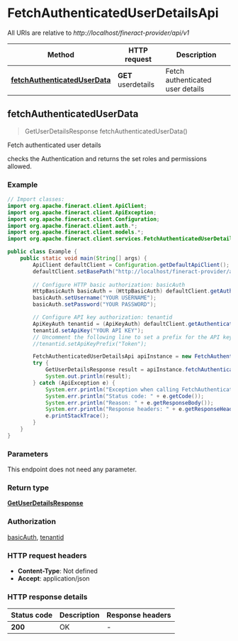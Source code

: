 # FetchAuthenticatedUserDetailsApi

All URIs are relative to *http://localhost/fineract-provider/api/v1*

| Method | HTTP request | Description |
|------------- | ------------- | -------------|
| [**fetchAuthenticatedUserData**](FetchAuthenticatedUserDetailsApi.md#fetchAuthenticatedUserData) | **GET** userdetails | Fetch authenticated user details  |



## fetchAuthenticatedUserData

> GetUserDetailsResponse fetchAuthenticatedUserData()

Fetch authenticated user details 

checks the Authentication and returns the set roles and permissions allowed.

### Example

```java
// Import classes:
import org.apache.fineract.client.ApiClient;
import org.apache.fineract.client.ApiException;
import org.apache.fineract.client.Configuration;
import org.apache.fineract.client.auth.*;
import org.apache.fineract.client.models.*;
import org.apache.fineract.client.services.FetchAuthenticatedUserDetailsApi;

public class Example {
    public static void main(String[] args) {
        ApiClient defaultClient = Configuration.getDefaultApiClient();
        defaultClient.setBasePath("http://localhost/fineract-provider/api/v1");
        
        // Configure HTTP basic authorization: basicAuth
        HttpBasicAuth basicAuth = (HttpBasicAuth) defaultClient.getAuthentication("basicAuth");
        basicAuth.setUsername("YOUR USERNAME");
        basicAuth.setPassword("YOUR PASSWORD");

        // Configure API key authorization: tenantid
        ApiKeyAuth tenantid = (ApiKeyAuth) defaultClient.getAuthentication("tenantid");
        tenantid.setApiKey("YOUR API KEY");
        // Uncomment the following line to set a prefix for the API key, e.g. "Token" (defaults to null)
        //tenantid.setApiKeyPrefix("Token");

        FetchAuthenticatedUserDetailsApi apiInstance = new FetchAuthenticatedUserDetailsApi(defaultClient);
        try {
            GetUserDetailsResponse result = apiInstance.fetchAuthenticatedUserData();
            System.out.println(result);
        } catch (ApiException e) {
            System.err.println("Exception when calling FetchAuthenticatedUserDetailsApi#fetchAuthenticatedUserData");
            System.err.println("Status code: " + e.getCode());
            System.err.println("Reason: " + e.getResponseBody());
            System.err.println("Response headers: " + e.getResponseHeaders());
            e.printStackTrace();
        }
    }
}
```

### Parameters

This endpoint does not need any parameter.

### Return type

[**GetUserDetailsResponse**](GetUserDetailsResponse.md)

### Authorization

[basicAuth](../README.md#basicAuth), [tenantid](../README.md#tenantid)

### HTTP request headers

- **Content-Type**: Not defined
- **Accept**: application/json


### HTTP response details
| Status code | Description | Response headers |
|-------------|-------------|------------------|
| **200** | OK |  -  |

